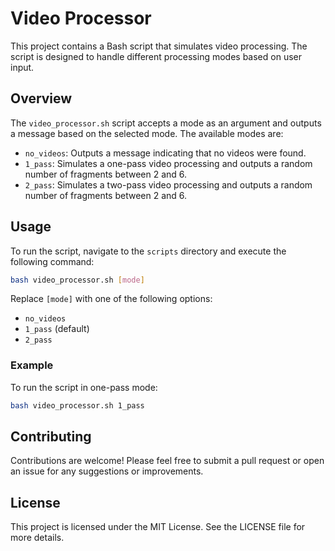 # Video Processor

This project contains a Bash script that simulates video processing. The script is designed to handle different processing modes based on user input.

## Overview

The `video_processor.sh` script accepts a mode as an argument and outputs a message based on the selected mode. The available modes are:

- `no_videos`: Outputs a message indicating that no videos were found.
- `1_pass`: Simulates a one-pass video processing and outputs a random number of fragments between 2 and 6.
- `2_pass`: Simulates a two-pass video processing and outputs a random number of fragments between 2 and 6.

## Usage

To run the script, navigate to the `scripts` directory and execute the following command:

```bash
bash video_processor.sh [mode]
```

Replace `[mode]` with one of the following options:

- `no_videos`
- `1_pass` (default)
- `2_pass`

### Example

To run the script in one-pass mode:

```bash
bash video_processor.sh 1_pass
```

## Contributing

Contributions are welcome! Please feel free to submit a pull request or open an issue for any suggestions or improvements.

## License

This project is licensed under the MIT License. See the LICENSE file for more details.